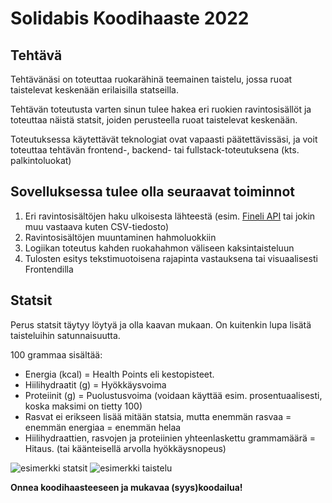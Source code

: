 # Solidabis Koodihaaste 2022  

## Tehtävä

Tehtävänäsi on toteuttaa ruokarähinä teemainen taistelu, jossa ruoat taistelevat keskenään erilaisilla statseilla.

Tehtävän toteutusta varten sinun tulee hakea eri ruokien ravintosisällöt ja toteuttaa näistä statsit, joiden perusteella ruoat taistelevat keskenään.

Toteutuksessa käytettävät teknologiat ovat vapaasti päätettävissäsi, ja voit toteuttaa tehtävän frontend-, backend- tai fullstack-toteutuksena (kts. palkintoluokat)

## Sovelluksessa tulee olla seuraavat toiminnot

1. Eri ravintosisältöjen haku ulkoisesta lähteestä (esim. [Fineli API](https://fineli.fi/fineli/fi/ohje/19) tai jokin muu vastaava kuten CSV-tiedosto)
1. Ravintosisältöjen muuntaminen hahmoluokkiin
1. Logiikan toteutus kahden ruokahahmon väliseen kaksintaisteluun
1. Tulosten esitys tekstimuotoisena rajapinta vastauksena tai visuaalisesti Frontendilla

## Statsit  

Perus statsit täytyy löytyä ja olla kaavan mukaan. On kuitenkin lupa lisätä taisteluihin satunnaisuutta.

100 grammaa sisältää:

- Energia (kcal) = Health Points eli kestopisteet.
- Hiilihydraatit (g) = Hyökkäysvoima
- Proteiinit (g) = Puolustusvoima (voidaan käyttää esim. prosentuaalisesti, koska maksimi on tietty 100)
- Rasvat ei erikseen lisää mitään statsia, mutta enemmän rasvaa = enemmän energiaa = enemmän helaa
- Hiilihydraattien, rasvojen ja proteiinien yhteenlaskettu grammamäärä = Hitaus. (tai käänteisellä arvolla hyökkäysnopeus)

![esimerkki statsit](https://koodihaaste.solidabis.com/static/media/ruoka_esimerkki.cca98c78150ed5266010.png)
![esimerkki taistelu](https://koodihaaste.solidabis.com/static/media/taisteluraportti_esimerkki.2ca9e8878ecbc8965605.png)

**Onnea koodihaasteeseen ja mukavaa (syys)koodailua!**
